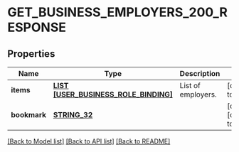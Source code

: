 # GET_BUSINESS_EMPLOYERS_200_RESPONSE

## Properties
Name | Type | Description | Notes
------------ | ------------- | ------------- | -------------
**items** | [**LIST [USER_BUSINESS_ROLE_BINDING]**](UserBusinessRoleBinding.md) | List of employers. | [default to null]
**bookmark** | [**STRING_32**](STRING_32.md) |  | [optional] [default to null]

[[Back to Model list]](../README.md#documentation-for-models) [[Back to API list]](../README.md#documentation-for-api-endpoints) [[Back to README]](../README.md)


